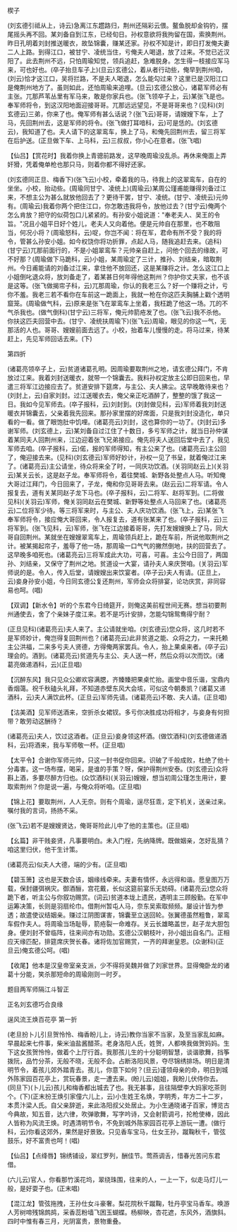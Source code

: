 <!-- { "loadSidebar": true } -->
楔子

(刘玄德引祗从上，诗云)急离江东趱路归，荆州还隔彩云偎。鳌鱼脱却金钩钓，摆尾摇头再不回。某刘备自到江东，已经旬日。孙权意欲将我拘留在国，索换荆州。昨日孔明着刘封推送暖衣，故坠锦囊，赚某还家。孙权不知是计，即日打发俺夫妻二人上路。到得江口，被甘宁、凌统当住，亏俺夫人喝退，放了过来。不觉已近汉阳了。此去荆州不远，只怕周瑜知觉，领兵追赶，急难脱身。怎生得一枝接应军马来，可也好也。(卒子抬旦车子上)(旦云)玄德公，着从者行动些，俺早到荆州咱，(刘云)恰才这江口，吴将拦路，不是夫人喝退，怎么能勾过来？这里已是汉阳江口是俺荆州地方了。虽则如此，还怕周瑜来追哩。(旦云)玄德公放心，诸葛军师必有主张。兀那芦苇丛里有军马来，敢是你家兵也。(张飞领卒子上，云)某张飞是也。奉军师将令，到这汉阳地面迎接哥哥。兀那远远望见，不是哥哥来也？(见科)(刘玄德云)三弟，你来了也。俺军师有甚么话说？(张飞云)哥哥，请嫂嫂下车，上了马，先回荆州去，这是军师的将令。(张飞做打耳喑科，云)可是恁的。(刘玄德云)，我知道了也。夫人请下的这翠鸾车，换上了马，和俺先回荆州去，留三将军在后护送。(正旦做下车、上马科，云)三叔叔，你小心在意者。(张飞唱)

【仙吕】【赏花时】我着你换上青骢前路发，这早晚周瑜没乱杀。再休来俺面上弄奸猾，凭着俺单枪也那只马，则着你都不得好还家。

(刘玄德同正旦、梅香下)(张飞云)小校，牵着我的马，待我上的这翠鸾车，自在的坐坐。小校，抬动些。(周瑜同甘宁、凌统上)(周瑜云)某周公瑾甫能赚得刘备过江来，不想主公为甚么就放他回去了？更待干罢，甘宁、凌统。(甘宁、凌统云)元帅有。(周瑜云)我着你两个把住江口，你怎敢违我将令，放他过去？(甘宁云)俺两个怎么肯放？把守的似荷包口儿紧紧的。有孙安小姐说道："奉老夫人、吴王的令旨。"况且小姐平日好个姓儿，老夫人又向着他。便是元帅自在那里，也不敢阻当，何况小将？(周瑜怒科，云)哫，你岂不闻：将在军，君命有所不受？我的将令，管甚么孙安小姐。如今权饶你将功折罪，点起人马，随我追赶去来。(追科)(甘宁云)兀那前面行的，不是小姐翠鸾车？元帅亲自赶上，问他个回去的缘故，可不好那？(周瑜做下马跪科，云)小姐，某周瑜定了三计，推孙、刘结亲，暗取荆州。今日甫能请的刘备过江来，拿住他不放回还，这是某赚将之计。怎么这江口上小姐倒叱退众将，放刘备走了，着某甚日何年得他这荆州？你护你丈夫家，也不该是这等。(张飞做揭帘子科，云)兀那周瑜，你认的我老三么？好一个赚将之计，亏你不羞。我老三若不看你在车前这一跪面上，我就一枪在你这匹夫胸脯上戳个透明窟笼。(周瑜做气科，云)原来是张飞在翠鸾车上坐着，我枉跪了他这一场。兀的不气杀我也。(做气倒科)(甘宁云)三将军，俺元帅箭疮发了也。(张飞云)我不杀他。你扶这匹夫回营中去。(甘宁、凌统扶周瑜下)(张飞云)周瑜，眼见的你这一气，无那活的人也。哥哥、嫂嫂前面去远了。小校，抬着车儿慢慢的走。将马过来，待某赶上，先见军师回话去来。(下)


第四折

(诸葛亮领卒子上，云)贫道诸葛孔明。因周瑜要取荆州之地，请玄德公拜门，不肯放过江来。我着刘封送暖衣，就带一个锦囊去。我料孙权定放主公即日回来也，早遣三将军江边接应去了。贫道安排下筵席，与主公、夫人拂尘。这早晚敢待来也？(刘封上，云)自家刘封。过江送暖衣去，俺父亲正吃酒醉了，整整的饿了我这一日。我如今见军师去。(卒子报科，云)刘封到。(刘封做见科，云)军师着我刘封送暖衣并锦囊去，父亲着我先回来。那孙家里摆的好席面，只是我刘封没造化，单只看的一看。做了眼饱肚中饥哩。(诸葛亮云)刘封，这也算你的一功了。(刘封云)多谢军师。(刘玄德上，云)某刘备自过江住了十数日，多亏军师之计，就当日孙仲谋着某同夫人回荆州来，江边迎着张飞兄弟接应。俺先将夫人送回后堂中去了，我见军师去咱。(卒子报科，云)偌，报的军师得知，有主公来了也。(诸葛亮云)主公回了，俺迎接去来。(见科)(刘玄德云)军师好妙计，孙权一见了书呈，就着俺过江来了。(诸葛亮云)主公请坐，待众将来全了时，一同庆功饮酒。(关羽同赵云上)(关羽云)某关云长，这是赵子龙。奉军师将令，着往樊城、新野各处整点人马。听知俺大哥过江拜门，今日回来了，子龙，俺和你见哥哥去来。(赵云云)二将军请。令人报复去，道有关某同赵子龙下马也。(卒子报科，云)二将军、赵将军到。(二将做见科)(关羽云)军师，俺关羽同赵云在樊城、新野等处整点人马回来了也。(诸葛亮云)二位将军少待。等三将军来时，与主公、夫人庆功饮酒。(张飞上，云)某张飞奉军师将令，接应俺大哥回来，令人报复去，道有张某来了也。(卒子报科，云)三将军到。(张飞见科，云)军师，张飞在江边接着哥哥，先打发嫂嫂换上了马，同大哥自回荆州。某就坐在嫂嫂翠鸾车上，周瑜领兵赶上，跪在车前，所说他取荆州之计。被某揭起帘子，羞辱了他一场，那周瑜一口气气的撇然倒地，扶的回营去了。这早晚多咱死也。(诸葛亮云)三将军成此大功，可喜，可喜。主公今日回了，两国孙、刘结亲，又保守了荆州之地。贫道设一大宴，请孙夫人来庆贺咱。(关羽云)军师说的是。令人，传入后堂，请嫂嫂出来饮宴者。(卒子云)夫人有请。(正旦上，云)妾身孙安小姐，今日同玄德公复还荆州，军师会众将排宴，论功庆赏，非同容易也呵。(唱)

【双调】【新水令】听的个东君今日绮筵开，则俺这美前程世间无赛。想当初要荆州通使去，舍了个亲妹子度江来。若不是巧计安排，怎能勾锦鸳鸯得宁耐？

(正旦见科)(诸葛亮云)夫人来了。主公请就坐咱。(刘玄德云)您众将，这几时若不是军师妙计，俺岂得复回荆州也？(诸葛亮云)此非贫道之能、众将之力，一来托赖主公洪福，二来多亏夫人贤德，方得俺两家罢兵。令人，抬上果桌来者。(卒子云)理会的。酒到。(诸葛亮云)贫道先与主公、夫人送一杯，然后众将以次而饮。(诸葛亮做递酒科，云)(正旦唱)

【沉醉东风】我只见众公卿欢容满腮，齐臻臻把果桌忙抬。画堂中音乐谐，宝鼎内香烟蔼。祝千秋磕头礼拜，不知道赤壁东风大会垓，可似这今朝奏凯？(诸葛又递酒科，云)夫人满饮此杯。(正旦云)军师先请。(诸葛亮云)不敢、夫人请。(正旦唱)

【沽美酒】见军师送酒来，空折杀女裙钗。多亏你决胜成功将相才，与妾身有何担带？敢劳动这酬待？

(诸葛亮云)夫人，饮过这酒者。(正旦云)妾身领这杯酒。(做饮酒科)(刘玄德做递酒科，云)将酒来，我与军师敬一杯。(正旦唱)

【太平令】合谢你军师元帅，只这一封书促你回来。识破了千般成败，杜绝了他十分毒害。这一场布摆，喝采，是谁的手策？呀，保护得荆州安泰。(刘玄德云)众将斟上酒，多要尽醉方归也。(众饮酒科)(关羽云)嫂嫂，想当初周公瑾怎生用计，要取索荆州？你是说一遍，与俺众将听咱。(正旦唱)

【锦上花】要取荆州，人人无奈。则有个周瑜，逞尽狂乖，定下机关，送亲过来。嘱付我的言词，扬扬不采。

(张飞云)若不是嫂嫂贤达，俺哥哥险此儿中了他的主策也。(正旦唱)

【幺篇】非干贱妾贤，凡事要明白。未入门桯，先纳降牌。既做姻亲，怎好乱猜？咱这里归伏，他干生计策。

(诸葛亮云)似夫人大德，端的少有。(正旦唱)

【碧玉箫】这也是天数合该，姻缘线牵来。夫妻有情怀，永远得和谐。愿皇图万万载，保封疆弭祸灾。御酒酾，宫花戴，长似这筵前宴乐无妨碍。(诸葛亮云)您众将跪下者，听主公与你叙功赐赏。(词云)贫道本垅上遗民，遇明主三顾殷勤。在军中运筹决策，长则是羽扇纶巾。借荆州暂屯人马，奈东吴索取频频。屡设计皆为参透；故遣使议结姻亲。赚过江阴图谋害，锦囊至立送回轮。张翼德虽然粗鲁，翠鸾车假作夫人。将周瑜当场耻辱，箭疮裂一命难存。关云长雄略盖世，赵子龙大胆包身。便刘封不曾临阵，往来间亦有功勋。玄德公汉朝枝叶，孙小姐出自名门。正相应天缘匹配，排筵席庆贺长春。诸将佐加官赐赏，一齐的拜谢皇恩。(众谢科)(正旦云)俺玄德公呵。(唱)

【收尾】他本是汉皇帝室亲支派，少不得将吴魏并做了刘家世界。显得俺卧龙的诸葛十分能，笑杀那短命的周瑜刚则一时歹。

题目两军师隔江斗智正

正名刘玄德巧合良缘
　




逞风流王焕百花亭
第一折

(老旦扮卜儿引旦贺怜怜、梅香盼儿上，诗云)教你当家不当家，及至当家乱如麻。早晨起来七件事，柴米油盐酱醋茶。老身洛阳人氏，姓贺，人都唤我做贺妈妈。生下这女孩贺怜怜，做着个上厅行首。我那孩儿生的十分聪明智慧，谈谐歌舞，挡筝拨阮，品竹分茶，无般不晓，无般不会。占断洛阳风景，夺尽锦绣排场。明日是清明节令，着孩儿郊外踏青去。孩儿，你意下如何？(旦云)谨领母亲的命，明日到城外陈家园百花亭上，赏玩春景，走一遭去来。(盼儿云)姐姐，我盼儿伏侍你去。(同旦下)(卜儿云)孩儿和梅香都出城去了也。我无甚事，且往隔壁李大妈家吃茶则个。(下)(正末扮王焕引家僮六儿上，云)小生姓王名焕，字明秀，年方二十二岁，本贯汴梁人氏。自父亲辞逝，来此洛阳叔父处居止。为小生通晓诸子百家，博览古今典故，知五音，达六律，吹弹歌舞，写字吟诗，又会射箭调弓，抡枪使棒，因此人皆称为风流王焕。时遇清明节令，不免到城外陈家园百花亭上游玩一遭。(做行科，云)你看这郊外，果然是好景致。只见香车宝马，仕女王孙，蹴鞠秋千，管弦鼓乐，好不富贵也呵！(唱)

【仙吕】【点绛唇】锦绣铺设，翠红罗列，酬佳节。莺燕调舌，惜春光苦问东君借。

(六儿云)官人，你看那竹溪花坞，翠绕珠围，往来的人，一上一下，似走马灯儿一般，是好耍子也。(正末唱)

【混江龙】管弦拖拽，王孙仕女斗豪奢。梨花院秋千蹴鞠，牡丹亭宝马香车。唤游人芳树啼残锦鹧鸪，采香蕊粉墙飞困玉蝴蝶。杨柳映，杏花遮，东风外，酒旗斜。四时中惟有春三月，光阴富贵，景物重叠。

